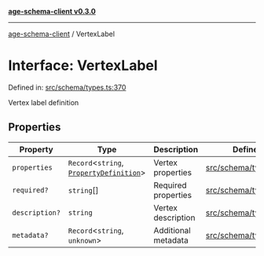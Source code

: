 [**age-schema-client v0.3.0**](../index.md)

***

[age-schema-client](../index.md) / VertexLabel

# Interface: VertexLabel

Defined in: [src/schema/types.ts:370](https://github.com/standardbeagle/ageSchemaClient/blob/main/src/schema/types.ts#L370)

Vertex label definition

## Properties

| Property | Type | Description | Defined in |
| ------ | ------ | ------ | ------ |
| <a id="properties"></a> `properties` | `Record`\<`string`, [`PropertyDefinition`](PropertyDefinition.md)\> | Vertex properties | [src/schema/types.ts:374](https://github.com/standardbeagle/ageSchemaClient/blob/main/src/schema/types.ts#L374) |
| <a id="required"></a> `required?` | `string`[] | Required properties | [src/schema/types.ts:379](https://github.com/standardbeagle/ageSchemaClient/blob/main/src/schema/types.ts#L379) |
| <a id="description"></a> `description?` | `string` | Vertex description | [src/schema/types.ts:384](https://github.com/standardbeagle/ageSchemaClient/blob/main/src/schema/types.ts#L384) |
| <a id="metadata"></a> `metadata?` | `Record`\<`string`, `unknown`\> | Additional metadata | [src/schema/types.ts:389](https://github.com/standardbeagle/ageSchemaClient/blob/main/src/schema/types.ts#L389) |
